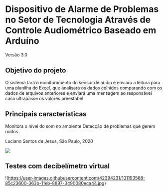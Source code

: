 # Dispositivo de Alarme de Problemas no Setor de Tecnologia Através de Controle Audiométrico Baseado em Arduíno
Versão 3.0
## Objetivo do projeto
O sistema fará o monitoramento do sensor de áudio e enviará a leitura para uma planilha do Excel, que analisará os dados colhidos comparando com os dados de arquivos anteriores e enviará uma mensagem ao responsável caso ultrapasse os valores preestabel

## Principais características
Monitora o nível do som no ambiente
Detecção de problemas que gerem ruídos

Luciano Santos de Jesus, São Paulo, 2020

![](https://user-images.githubusercontent.com/42394231/101193539-79d67400-363b-11eb-81a6-966843990680.PNG)
## Testes com decibelímetro virtual

!(https://user-images.githubusercontent.com/42394231/101193568-85c23600-363b-11eb-8897-3490080eca44.jpg)

